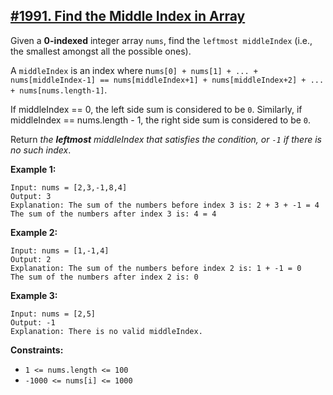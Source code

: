 ## [#1991. Find the Middle Index in Array](https://leetcode.com/problems/find-the-middle-index-in-array/)

Given a **0-indexed** integer array `nums`, find the `leftmost middleIndex` (i.e., the smallest amongst all the possible ones).

A `middleIndex` is an index where n`ums[0] + nums[1] + ... + nums[middleIndex-1] == nums[middleIndex+1] + nums[middleIndex+2] + ... + nums[nums.length-1]`.

If middleIndex == 0, the left side sum is considered to be `0`. Similarly, if middleIndex == nums.length - 1, the right side sum is considered to be `0`.

Return _the **leftmost** middleIndex that satisfies the condition, or `-1` if there is no such index_.

**Example 1:**
````
Input: nums = [2,3,-1,8,4]
Output: 3
Explanation: The sum of the numbers before index 3 is: 2 + 3 + -1 = 4
The sum of the numbers after index 3 is: 4 = 4
````
**Example 2:**
````
Input: nums = [1,-1,4]
Output: 2
Explanation: The sum of the numbers before index 2 is: 1 + -1 = 0
The sum of the numbers after index 2 is: 0
````
**Example 3:**
````
Input: nums = [2,5]
Output: -1
Explanation: There is no valid middleIndex.
````

**Constraints:**
* `1 <= nums.length <= 100`
* `-1000 <= nums[i] <= 1000`